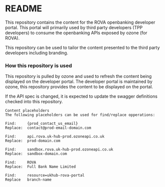 # README #

This repository contains the content for the ROVA openbanking developer portal. This portal
will primarily used by third party developers (TPP developers) to consume the openbanking APIs
exposed by ozone  (for ROVA).

This repository can be used to tailor the content presented to the third party developers including
branding.
### How this repository is used ###

This repository is pulled by ozone and used to refresh the content being displayed on the developer portal.
The developer portal is maintained by ozone, this repository provides the content to be displayed on the portal.

If the API spec is changed, it is expected to update the swagger definitions checked into this repository.

```
Content placeholders
The following placeholders can be used for find/replace opperations:

Find:     {prod_contact_us_email}
Replace:  contact@prod-email-domain.com

Find:     api.rova.uk-hub-prod.ozoneapi.co.uk
Replace:  prod-domain.com

Find:     sandbox.rova.uk-hub-prod.ozoneapi.co.uk
Replace:  sandbox-domain.com

Find:     ROVA
Replace:  Full Bank Name Limited

Find:     resource=ukhub-rova-portal
Replace   branch-name

```
